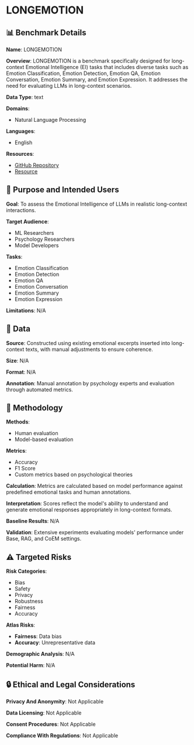 # LONGEMOTION

## 📊 Benchmark Details

**Name**: LONGEMOTION

**Overview**: LONGEMOTION is a benchmark specifically designed for long-context Emotional Intelligence (EI) tasks that includes diverse tasks such as Emotion Classification, Emotion Detection, Emotion QA, Emotion Conversation, Emotion Summary, and Emotion Expression. It addresses the need for evaluating LLMs in long-context scenarios.

**Data Type**: text

**Domains**:
- Natural Language Processing

**Languages**:
- English

**Resources**:
- [GitHub Repository](https://github.com/LongEmotion/LongEmotion)
- [Resource](https://longemotion.github.io/)

## 🎯 Purpose and Intended Users

**Goal**: To assess the Emotional Intelligence of LLMs in realistic long-context interactions.

**Target Audience**:
- ML Researchers
- Psychology Researchers
- Model Developers

**Tasks**:
- Emotion Classification
- Emotion Detection
- Emotion QA
- Emotion Conversation
- Emotion Summary
- Emotion Expression

**Limitations**: N/A

## 💾 Data

**Source**: Constructed using existing emotional excerpts inserted into long-context texts, with manual adjustments to ensure coherence.

**Size**: N/A

**Format**: N/A

**Annotation**: Manual annotation by psychology experts and evaluation through automated metrics.

## 🔬 Methodology

**Methods**:
- Human evaluation
- Model-based evaluation

**Metrics**:
- Accuracy
- F1 Score
- Custom metrics based on psychological theories

**Calculation**: Metrics are calculated based on model performance against predefined emotional tasks and human annotations.

**Interpretation**: Scores reflect the model's ability to understand and generate emotional responses appropriately in long-context formats.

**Baseline Results**: N/A

**Validation**: Extensive experiments evaluating models' performance under Base, RAG, and CoEM settings.

## ⚠️ Targeted Risks

**Risk Categories**:
- Bias
- Safety
- Privacy
- Robustness
- Fairness
- Accuracy

**Atlas Risks**:
- **Fairness**: Data bias
- **Accuracy**: Unrepresentative data

**Demographic Analysis**: N/A

**Potential Harm**: N/A

## 🔒 Ethical and Legal Considerations

**Privacy And Anonymity**: Not Applicable

**Data Licensing**: Not Applicable

**Consent Procedures**: Not Applicable

**Compliance With Regulations**: Not Applicable
